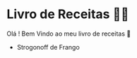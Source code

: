 # Livro de Receitas :man_cook:

Olá ! Bem Vindo ao meu livro de receitas :wave: 

-  Strogonoff de Frango
